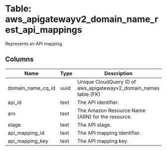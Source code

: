 
# Table: aws_apigatewayv2_domain_name_rest_api_mappings
Represents an API mapping.
## Columns
| Name        | Type           | Description  |
| ------------- | ------------- | -----  |
|domain_name_cq_id|uuid|Unique CloudQuery ID of aws_apigatewayv2_domain_names table (FK)|
|api_id|text|The API identifier.|
|arn|text|The Amazon Resource Name (ARN) for the resource.|
|stage|text|The API stage.|
|api_mapping_id|text|The API mapping identifier.|
|api_mapping_key|text|The API mapping key.|
